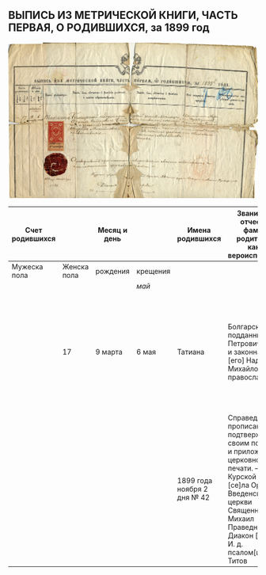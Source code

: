 ## ВЫПИСЬ ИЗ МЕТРИЧЕСКОЙ КНИГИ, ЧАСТЬ ПЕРВАЯ, О РОДИВШИХСЯ, за 1899 год

![Метрическое свидетельство](img/doc-1899-11-02.jpg)

| Счет родившихся | | Месяц и день | | Имена родившихся | Звание, имя, отчество и фамилия родителей, и какого вероисповедания | Звание, имя, отчество и фамилия восприемников | Кто совершал таинство крещения | Рукоприкладство свидетелей записи по желанию |
|---|---|---|---|---|---|---|---|---|
| Мужеска пола | Женска пола | рождения | крещения | | | | | |
| | | | *май* | | | | | |
| | 17 | 9 марта | 6 мая | Татиана | Болгарский подданный Стоил Петрович Бойчев и законная жена [его] Надежда Михайлова, православные | Курский землевладелец потомственный почетный гражданин Михаил Геор[гиев Б]огданов и потом[ствен]ная почетная граждан[ка] Анастасия Михайлова Богданова | Священник Михаил Праведников с диаконом Сергеем [...] псаломщика Димитрием Титовым | |
| | | | | 1899 года ноября 2 дня № 42 | Справедливость прописанного подтверждаем своим подписом и приложением церковной печати. — Курской губернии [се]ла Орехова, Введенской церкви Священник Михаил Праведников Диакон [...]арев И. д. псалом[щика] Титов | | | |